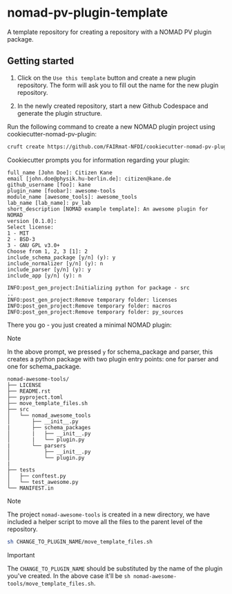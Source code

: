 # nomad-pv-plugin-template
A template repository for creating a repository with a NOMAD PV plugin package.


## Getting started

1. Click on the `Use this template` button and create a new plugin repository. The form will ask you to fill out the name for the new plugin repository.

2. In the newly created repository, start a new Github Codespace and generate the plugin structure.

Run the following command to create a new NOMAD plugin project using cookiecutter-nomad-pv-plugin:

```sh
cruft create https://github.com/FAIRmat-NFDI/cookiecutter-nomad-pv-plugin
```

Cookiecutter prompts you for information regarding your plugin:

```no-highlight
full_name [John Doe]: Citizen Kane
email [john.doe@physik.hu-berlin.de]: citizen@kane.de
github_username [foo]: kane
plugin_name [foobar]: awesome-tools
module_name [awesome_tools]: awesome_tools
lab_name [lab_name]: pv_lab
short_description [NOMAD example template]: An awesome plugin for NOMAD
version [0.1.0]:
Select license:
1 - MIT
2 - BSD-3
3 - GNU GPL v3.0+
Choose from 1, 2, 3 [1]: 2
include_schema_package [y/n] (y): y
include_normalizer [y/n] (y): n
include_parser [y/n] (y): y
include_app [y/n] (y): n

INFO:post_gen_project:Initializing python for package - src
..
INFO:post_gen_project:Remove temporary folder: licenses
INFO:post_gen_project:Remove temporary folder: macros
INFO:post_gen_project:Remove temporary folder: py_sources
```




There you go - you just created a minimal NOMAD plugin:

> [!NOTE]
> In the above prompt, we pressed `y` for schema_package and parser, this creates a python package with two plugin entry points: one for parser and one for schema_package.

```no-highlight
nomad-awesome-tools/
├── LICENSE
├── README.rst
├── pyproject.toml
├── move_template_files.sh
├── src
│   └── nomad_awesome_tools
│       ├── __init__.py
|       ├── schema_packages
│       |   ├── __init__.py
│       |   └── plugin.py
|       └── parsers
│           ├── __init__.py
│           └── plugin.py
|
├── tests
│   ├── conftest.py
│   └── test_awesome.py
└── MANIFEST.in
```


> [!NOTE]
> The project `nomad-awesome-tools` is created in a new directory, we have included a helper script to move all the files to the parent level of the repository.


```sh
sh CHANGE_TO_PLUGIN_NAME/move_template_files.sh
```

> [!IMPORTANT]
> The `CHANGE_TO_PLUGIN_NAME` should be substituted by the name of the plugin you've created. In the above case it'll be `sh nomad-awesome-tools/move_template_files.sh`. 
